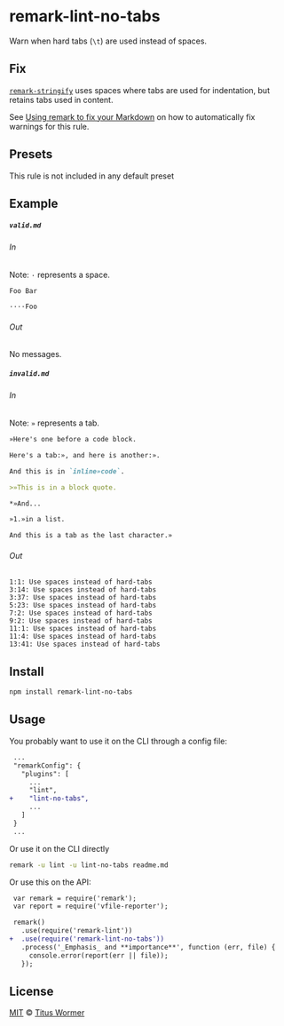 <!--This file is generated-->

# remark-lint-no-tabs

Warn when hard tabs (`\t`) are used instead of spaces.

## Fix

[`remark-stringify`](https://github.com/remarkjs/remark/tree/master/packages/remark-stringify)
uses spaces where tabs are used for indentation, but retains tabs used in
content.

See [Using remark to fix your Markdown](https://github.com/remarkjs/remark-lint#using-remark-to-fix-your-markdown)
on how to automatically fix warnings for this rule.

## Presets

This rule is not included in any default preset

## Example

##### `valid.md`

###### In

Note: `·` represents a space.

```markdown
Foo Bar

····Foo
```

###### Out

No messages.

##### `invalid.md`

###### In

Note: `»` represents a tab.

```markdown
»Here's one before a code block.

Here's a tab:», and here is another:».

And this is in `inline»code`.

>»This is in a block quote.

*»And...

»1.»in a list.

And this is a tab as the last character.»
```

###### Out

```text
1:1: Use spaces instead of hard-tabs
3:14: Use spaces instead of hard-tabs
3:37: Use spaces instead of hard-tabs
5:23: Use spaces instead of hard-tabs
7:2: Use spaces instead of hard-tabs
9:2: Use spaces instead of hard-tabs
11:1: Use spaces instead of hard-tabs
11:4: Use spaces instead of hard-tabs
13:41: Use spaces instead of hard-tabs
```

## Install

```sh
npm install remark-lint-no-tabs
```

## Usage

You probably want to use it on the CLI through a config file:

```diff
 ...
 "remarkConfig": {
   "plugins": [
     ...
     "lint",
+    "lint-no-tabs",
     ...
   ]
 }
 ...
```

Or use it on the CLI directly

```sh
remark -u lint -u lint-no-tabs readme.md
```

Or use this on the API:

```diff
 var remark = require('remark');
 var report = require('vfile-reporter');

 remark()
   .use(require('remark-lint'))
+  .use(require('remark-lint-no-tabs'))
   .process('_Emphasis_ and **importance**', function (err, file) {
     console.error(report(err || file));
   });
```

## License

[MIT](https://github.com/remarkjs/remark-lint/blob/master/license) © [Titus Wormer](https://wooorm.com)
